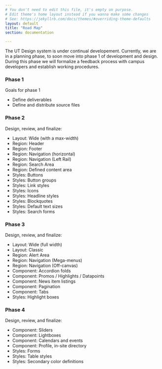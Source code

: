 ```yaml
---
# You don't need to edit this file, it's empty on purpose.
# Edit theme's home layout instead if you wanna make some changes
# See: https://jekyllrb.com/docs/themes/#overriding-theme-defaults
layout: default
title: "Road Map"
section: documentation

---
```



The UT Design system is under continual developement. Currently, we are in a planning phase, to soon move into phase 1 of development and design. During this phase we will formalize a feedback process with campus developers and establish working procedures.

### Phase 1

Goals for phase 1

- Define deliverables
- Define and distribute source files

### Phase 2

Design, review, and finalize:
- Layout: Wide (with a max-width)
- Region: Header
- Region: Footer
- Region: Navigation (horizontal)
- Region: Navigation (Left Rail)
- Region: Search Area
- Region: Defined content area
- Styles: Buttons
- Styles: Button groups
- Styles: Link styles 
- Styles: Icons
- Styles: Headline styles
- Styles: Blockquotes
- Styles: Default text sizes 
- Styles: Search forms 

### Phase 3

Design, review, and finalize:
- Layout: Wide (full width)
- Layout: Classic
- Region: Alert Area
- Region: Navigation (Mega-menus)
- Region: Navigation (Off-canvas)
- Component: Accordion folds
- Component: Promos / Highlights / Datapoints
- Component: News item listings 
- Component: Pagination
- Component: Tabs
- Styles: Highlight boxes 

### Phase 4

Design, review, and finalize:
- Component: Sliders
- Component: Lightboxes
- Component: Calendars and events 
- Component: Profile, in-site directory
- Styles: Forms
- Styles: Table styles
- Styles: Secondary color definitions
